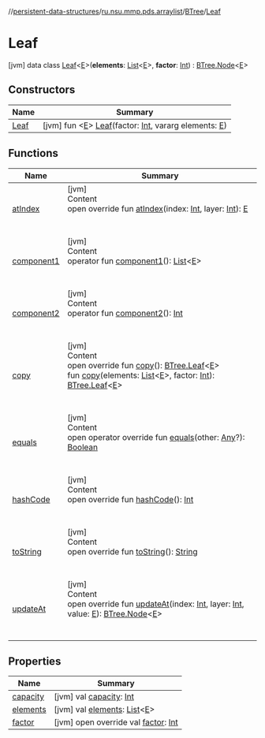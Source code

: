 //[persistent-data-structures](../../../index.md)/[ru.nsu.mmp.pds.arraylist](../../index.md)/[BTree](../index.md)/[Leaf](index.md)



# Leaf  
 [jvm] data class [Leaf](index.md)<[E](index.md)>(**elements**: [List](https://kotlinlang.org/api/latest/jvm/stdlib/kotlin.collections/-list/index.html)<[E](index.md)>, **factor**: [Int](https://kotlinlang.org/api/latest/jvm/stdlib/kotlin/-int/index.html)) : [BTree.Node](../-node/index.md)<[E](index.md)>    


## Constructors  
  
|  Name|  Summary| 
|---|---|
| <a name="ru.nsu.mmp.pds.arraylist/BTree.Leaf/Leaf/#kotlin.Int#kotlin.Array[TypeParam(bounds=[kotlin.Any?])]/PointingToDeclaration/"></a>[Leaf](-leaf.md)| <a name="ru.nsu.mmp.pds.arraylist/BTree.Leaf/Leaf/#kotlin.Int#kotlin.Array[TypeParam(bounds=[kotlin.Any?])]/PointingToDeclaration/"></a> [jvm] fun <[E](index.md)> [Leaf](-leaf.md)(factor: [Int](https://kotlinlang.org/api/latest/jvm/stdlib/kotlin/-int/index.html), vararg elements: [E](index.md))   <br>


## Functions  
  
|  Name|  Summary| 
|---|---|
| <a name="ru.nsu.mmp.pds.arraylist/BTree.Leaf/atIndex/#kotlin.Int#kotlin.Int/PointingToDeclaration/"></a>[atIndex](at-index.md)| <a name="ru.nsu.mmp.pds.arraylist/BTree.Leaf/atIndex/#kotlin.Int#kotlin.Int/PointingToDeclaration/"></a>[jvm]  <br>Content  <br>open override fun [atIndex](at-index.md)(index: [Int](https://kotlinlang.org/api/latest/jvm/stdlib/kotlin/-int/index.html), layer: [Int](https://kotlinlang.org/api/latest/jvm/stdlib/kotlin/-int/index.html)): [E](index.md)  <br><br><br>
| <a name="ru.nsu.mmp.pds.arraylist/BTree.Leaf/component1/#/PointingToDeclaration/"></a>[component1](component1.md)| <a name="ru.nsu.mmp.pds.arraylist/BTree.Leaf/component1/#/PointingToDeclaration/"></a>[jvm]  <br>Content  <br>operator fun [component1](component1.md)(): [List](https://kotlinlang.org/api/latest/jvm/stdlib/kotlin.collections/-list/index.html)<[E](index.md)>  <br><br><br>
| <a name="ru.nsu.mmp.pds.arraylist/BTree.Leaf/component2/#/PointingToDeclaration/"></a>[component2](component2.md)| <a name="ru.nsu.mmp.pds.arraylist/BTree.Leaf/component2/#/PointingToDeclaration/"></a>[jvm]  <br>Content  <br>operator fun [component2](component2.md)(): [Int](https://kotlinlang.org/api/latest/jvm/stdlib/kotlin/-int/index.html)  <br><br><br>
| <a name="ru.nsu.mmp.pds.arraylist/BTree.Leaf/copy/#/PointingToDeclaration/"></a>[copy](copy.md)| <a name="ru.nsu.mmp.pds.arraylist/BTree.Leaf/copy/#/PointingToDeclaration/"></a>[jvm]  <br>Content  <br>open override fun [copy](copy.md)(): [BTree.Leaf](index.md)<[E](index.md)>  <br>fun [copy](copy.md)(elements: [List](https://kotlinlang.org/api/latest/jvm/stdlib/kotlin.collections/-list/index.html)<[E](index.md)>, factor: [Int](https://kotlinlang.org/api/latest/jvm/stdlib/kotlin/-int/index.html)): [BTree.Leaf](index.md)<[E](index.md)>  <br><br><br>
| <a name="kotlin/Any/equals/#kotlin.Any?/PointingToDeclaration/"></a>[equals](../../../ru.nsu.mmp.pds.map/-persistent-map/index.md#%5Bkotlin%2FAny%2Fequals%2F%23kotlin.Any%3F%2FPointingToDeclaration%2F%5D%2FFunctions%2F-1228172417)| <a name="kotlin/Any/equals/#kotlin.Any?/PointingToDeclaration/"></a>[jvm]  <br>Content  <br>open operator override fun [equals](../../../ru.nsu.mmp.pds.map/-persistent-map/index.md#%5Bkotlin%2FAny%2Fequals%2F%23kotlin.Any%3F%2FPointingToDeclaration%2F%5D%2FFunctions%2F-1228172417)(other: [Any](https://kotlinlang.org/api/latest/jvm/stdlib/kotlin/-any/index.html)?): [Boolean](https://kotlinlang.org/api/latest/jvm/stdlib/kotlin/-boolean/index.html)  <br><br><br>
| <a name="kotlin/Any/hashCode/#/PointingToDeclaration/"></a>[hashCode](../../../ru.nsu.mmp.pds.map/-persistent-map/index.md#%5Bkotlin%2FAny%2FhashCode%2F%23%2FPointingToDeclaration%2F%5D%2FFunctions%2F-1228172417)| <a name="kotlin/Any/hashCode/#/PointingToDeclaration/"></a>[jvm]  <br>Content  <br>open override fun [hashCode](../../../ru.nsu.mmp.pds.map/-persistent-map/index.md#%5Bkotlin%2FAny%2FhashCode%2F%23%2FPointingToDeclaration%2F%5D%2FFunctions%2F-1228172417)(): [Int](https://kotlinlang.org/api/latest/jvm/stdlib/kotlin/-int/index.html)  <br><br><br>
| <a name="kotlin/Any/toString/#/PointingToDeclaration/"></a>[toString](../../../ru.nsu.mmp.pds.map/-persistent-map/index.md#%5Bkotlin%2FAny%2FtoString%2F%23%2FPointingToDeclaration%2F%5D%2FFunctions%2F-1228172417)| <a name="kotlin/Any/toString/#/PointingToDeclaration/"></a>[jvm]  <br>Content  <br>open override fun [toString](../../../ru.nsu.mmp.pds.map/-persistent-map/index.md#%5Bkotlin%2FAny%2FtoString%2F%23%2FPointingToDeclaration%2F%5D%2FFunctions%2F-1228172417)(): [String](https://kotlinlang.org/api/latest/jvm/stdlib/kotlin/-string/index.html)  <br><br><br>
| <a name="ru.nsu.mmp.pds.arraylist/BTree.Leaf/updateAt/#kotlin.Int#kotlin.Int#TypeParam(bounds=[kotlin.Any?])/PointingToDeclaration/"></a>[updateAt](update-at.md)| <a name="ru.nsu.mmp.pds.arraylist/BTree.Leaf/updateAt/#kotlin.Int#kotlin.Int#TypeParam(bounds=[kotlin.Any?])/PointingToDeclaration/"></a>[jvm]  <br>Content  <br>open override fun [updateAt](update-at.md)(index: [Int](https://kotlinlang.org/api/latest/jvm/stdlib/kotlin/-int/index.html), layer: [Int](https://kotlinlang.org/api/latest/jvm/stdlib/kotlin/-int/index.html), value: [E](index.md)): [BTree.Node](../-node/index.md)<[E](index.md)>  <br><br><br>


## Properties  
  
|  Name|  Summary| 
|---|---|
| <a name="ru.nsu.mmp.pds.arraylist/BTree.Leaf/capacity/#/PointingToDeclaration/"></a>[capacity](index.md#%5Bru.nsu.mmp.pds.arraylist%2FBTree.Leaf%2Fcapacity%2F%23%2FPointingToDeclaration%2F%5D%2FProperties%2F-1228172417)| <a name="ru.nsu.mmp.pds.arraylist/BTree.Leaf/capacity/#/PointingToDeclaration/"></a> [jvm] val [capacity](index.md#%5Bru.nsu.mmp.pds.arraylist%2FBTree.Leaf%2Fcapacity%2F%23%2FPointingToDeclaration%2F%5D%2FProperties%2F-1228172417): [Int](https://kotlinlang.org/api/latest/jvm/stdlib/kotlin/-int/index.html)   <br>
| <a name="ru.nsu.mmp.pds.arraylist/BTree.Leaf/elements/#/PointingToDeclaration/"></a>[elements](elements.md)| <a name="ru.nsu.mmp.pds.arraylist/BTree.Leaf/elements/#/PointingToDeclaration/"></a> [jvm] val [elements](elements.md): [List](https://kotlinlang.org/api/latest/jvm/stdlib/kotlin.collections/-list/index.html)<[E](index.md)>   <br>
| <a name="ru.nsu.mmp.pds.arraylist/BTree.Leaf/factor/#/PointingToDeclaration/"></a>[factor](factor.md)| <a name="ru.nsu.mmp.pds.arraylist/BTree.Leaf/factor/#/PointingToDeclaration/"></a> [jvm] open override val [factor](factor.md): [Int](https://kotlinlang.org/api/latest/jvm/stdlib/kotlin/-int/index.html)   <br>


